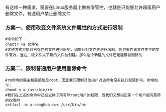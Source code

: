 有这样一种需求，需要在Linux服务器上做权限管控，也就是只能够允许超级用户删除文件，普通用户禁止删除文件

### 方案一、使用改变文件系统文件属性的方式进行限制

```text-plain
#命令如下：
chattr +a 文件名
#这种方式只能对已存在的文件进行限制，如果针对文件夹进行限制，则只有在该文件夹下的文件有效，当在二级文件夹下新的文件被创建，那么这个新建的文件还是能够被删除的
```

### 方案二、限制普通用户使用删除命令

```text-plain
#rm命令的属主和属组都是root，因此我们限制其他用户对该命令没有执行权限即可。命令如下：
chmod o-x /usr/bin/rm
#我们在上述的命令中已经去掉了所有除root用户的权限，当我们又想指定某一个用户能有删除的权限时
setfacl -m u:ronghua:rwx /usr/bin/rm 
```